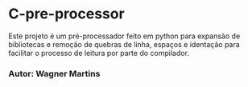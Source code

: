 # C-pre-processor

Este projeto é um pré-processador feito em python para expansão de bibliotecas e remoção de quebras de linha, espaços e identação para facilitar o processo de leitura por parte do compilador.

### Autor: Wagner Martins
